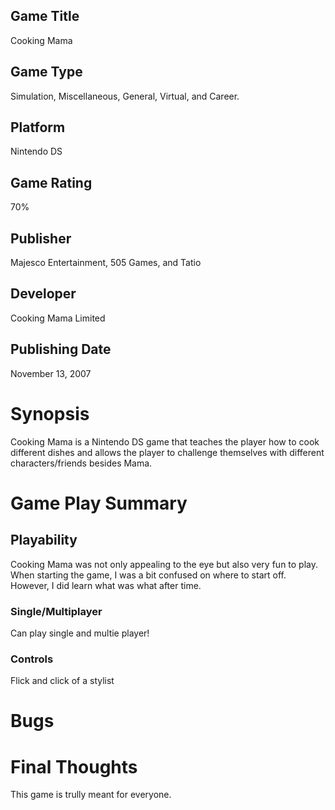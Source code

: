 ## Game Title
Cooking Mama
## Game Type
Simulation, Miscellaneous, General, Virtual, and Career.
## Platform
Nintendo DS
## Game Rating
70%
## Publisher
Majesco Entertainment, 505 Games, and Tatio
## Developer
Cooking Mama Limited
## Publishing Date
November 13, 2007
# Synopsis
Cooking Mama is a Nintendo DS game that teaches the player how to cook different dishes and allows the player to challenge themselves with different characters/friends besides Mama. 

# Game Play Summary

## Playability
Cooking Mama was not only appealing to the eye but also very fun to play. When starting the game, I was a bit confused on where to start off. However, I did learn what was what after time. 
### Single/Multiplayer
Can play single and multie player!
### Controls
Flick and click of a stylist
# Bugs

# Final Thoughts
This game is trully meant for everyone. 

